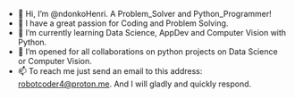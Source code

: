 - 👋 Hi, I’m @ndonkoHenri. A Problem_Solver and Python_Programmer!
- 👀 I have a great passion for Coding and Problem Solving.
- 🌱 I’m currently learning Data Science, AppDev and Computer Vision with Python.
- 💞️ I’m opened for all collaborations on python projects on Data Science or Computer Vision.
- 📫 To reach me just send an email to this address: robotcoder4@proton.me. And I will gladly and quickly respond.


